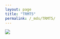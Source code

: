 ```yaml
---
layout: page
title: "TRMT5"
permalink: /_mds/TRMT5/
---
```


![](../../algns0/N31_5HSAA113890_aln_report.png?raw=true)